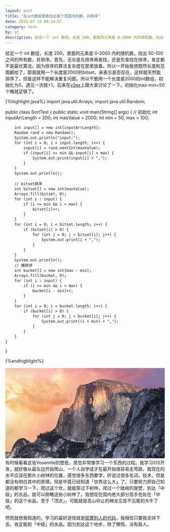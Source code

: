 ```yaml
---
layout: post
title: "在int数组里面找出某个范围内的数，并排序"
date: 2015-07-10 09:14:57
category: tech
by: gf
description: 给定一个 int 数组，长度 200，里面的元素是 0-2000 内的随机数。找出 50-100 之间的所有数，并排序。
---
```


给定一个 int 数组，长度 200，里面的元素是 0-2000 内的随机数。找出 50-100 之间的所有数，并排序。首先，无论是先排序再查找，还是先查找在排序，肯定都不是最优算法，因为排序的算法复杂度在那里放着。所以一开始我想既然长度和范围都给了，那我就用一个长度是2000的bitset，来表示是否存在，这样就天然能排序了。但是这样不能解决重复问题。所以干脆用一个长度是2000的int数组，初始化为0，遇见一次就+1。后来在[v2ex](https://v2ex.com/t/204509)上跟大家讨论了一下。初始化max-min=50个桶就足够了。


{%highlight java%}
import java.util.Arrays;
import java.util.Random;

public class SortTest {
	public static void main(String[] args) {
		// 初始化
		int inputArrLength = 200;
		int maxValue = 2000;
		int min = 50, max = 100;

		int input[] = new int[inputArrLength];
		Random rand = new Random();
		System.out.println("input:");
		for (int i = 0; i < input.length; i++) {
			input[i] = rand.nextInt(maxValue);
			if (input[i] >= min && input[i] < max) {
				System.out.print(input[i] + ",");
			}
		}
		System.out.println();

		// bitset排序
		int bitset[] = new int[maxValue];
		Arrays.fill(bitset, 0);
		for (int i : input) {
			if (i >= min && i < max) {
				bitset[i]++;
			}
		}
		for (int i = 0; i < bitset.length; i++) {
			if (bitset[i] > 0) {
				for (int j = 0; j < bitset[i]; j++) {
					System.out.print(i + ",");
				}
			}
		}
		System.out.println();
		// 桶排序
		int bucket[] = new int[max - min];
		Arrays.fill(bucket, 0);
		for (int i : input) {
			if (i >= min && i < max) {
				bucket[i - min]++;
			}
		}
		for (int i = 0; i < bucket.length; i++) {
			if (bucket[i] > 0) {
				for (int j = 0; j < bucket[i]; j++) {
					System.out.print((i + min) + ",");
				}
			}
		}
	}
}

{%endhighlight%}

![Yosemite](/images/Yosemite.jpg)
有时候看看这张Yosemite的壁纸，感觉非常像学习一个东西的过程。我学习iOS开发，就好像从最左边开始爬山，一个人自学成才在最开始很容易走弯路，我现在的水平应该在那片小树林的位置，感觉很多东西要学，听说过很多名词，技术，但是都没有明白其中的原理，但是毕竟已经知道「世界这么大」了。只要努力把自己知道的都学习一下，爬过这个坎，就能穿过下树林，爬过一个陡峭的崖壁，到达「中级」的水品，就可以俯瞰这些小树林了。我想现在国内绝大部分高手也处在「中级」的这个水品，至于「顶点」，可能就是高山仰止的神龙见首不见尾的大牛了吧。

然而就想我知道的，学习的最好途径就是[观摩别人的代码](http://www.gfzj.us/series/learn-iOS-from-source-code/)，我相信只要我坚持下去，肯定能到「中级」的水品。因为到达这个地步，除了懒惰，没有敌人。
